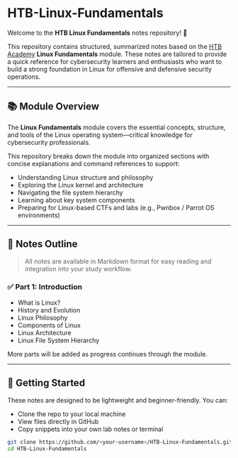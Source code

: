# HTB-Linux-Fundamentals

Welcome to the **HTB Linux Fundamentals** notes repository! 🐧

This repository contains structured, summarized notes based on the [HTB Academy]([https://academy.hackthebox.com](https://academy.hackthebox.com/module/details/18)) **Linux Fundamentals** module. These notes are tailored to provide a quick reference for cybersecurity learners and enthusiasts who want to build a strong foundation in Linux for offensive and defensive security operations.

---

## 📚 Module Overview

The **Linux Fundamentals** module covers the essential concepts, structure, and tools of the Linux operating system—critical knowledge for cybersecurity professionals.

This repository breaks down the module into organized sections with concise explanations and command references to support:

- Understanding Linux structure and philosophy
- Exploring the Linux kernel and architecture
- Navigating the file system hierarchy
- Learning about key system components
- Preparing for Linux-based CTFs and labs (e.g., Pwnbox / Parrot OS environments)

---

## 📂 Notes Outline

> All notes are available in Markdown format for easy reading and integration into your study workflow.

### ✅ Part 1: Introduction
- What is Linux?
- History and Evolution
- Linux Philosophy
- Components of Linux
- Linux Architecture
- Linux File System Hierarchy

More parts will be added as progress continues through the module.

---

## 🚀 Getting Started

These notes are designed to be lightweight and beginner-friendly. You can:
- Clone the repo to your local machine
- View files directly in GitHub
- Copy snippets into your own lab notes or terminal

```bash
git clone https://github.com/<your-username>/HTB-Linux-Fundamentals.git
cd HTB-Linux-Fundamentals
